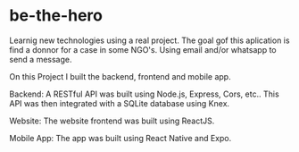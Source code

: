 # be-the-hero
Learnig new technologies using a real project.
The goal gof this aplication is find a donnor for a case in some NGO's.
Using email and/or whatsapp to send a message.

On this Project I built the backend, frontend and mobile app.


Backend: A RESTful API was built using Node.js, Express, Cors, etc.. 
This API was then integrated with a SQLite database using Knex.

Website: The website frontend was built using ReactJS.

Mobile App: The app was built using React Native and Expo.

